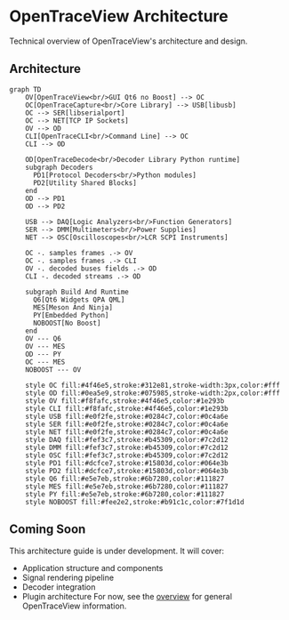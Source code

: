 # OpenTraceView Architecture
Technical overview of OpenTraceView's architecture and design.

## Architecture
``` mermaid
graph TD
    OV[OpenTraceView<br/>GUI Qt6 no Boost] --> OC
    OC[OpenTraceCapture<br/>Core Library] --> USB[libusb]
    OC --> SER[libserialport]
    OC --> NET[TCP IP Sockets]
    OV --> OD
    CLI[OpenTraceCLI<br/>Command Line] --> OC
    CLI --> OD

    OD[OpenTraceDecode<br/>Decoder Library Python runtime]
    subgraph Decoders
      PD1[Protocol Decoders<br/>Python modules]
      PD2[Utility Shared Blocks]
    end
    OD --> PD1
    OD --> PD2

    USB --> DAQ[Logic Analyzers<br/>Function Generators]
    SER --> DMM[Multimeters<br/>Power Supplies]
    NET --> OSC[Oscilloscopes<br/>LCR SCPI Instruments]

    OC -. samples frames .-> OV
    OC -. samples frames .-> CLI
    OV -. decoded buses fields .-> OD
    CLI -. decoded streams .-> OD

    subgraph Build And Runtime
      Q6[Qt6 Widgets QPA QML]
      MES[Meson And Ninja]
      PY[Embedded Python]
      NOBOOST[No Boost]
    end
    OV --- Q6
    OV --- MES
    OD --- PY
    OC --- MES
    NOBOOST --- OV

    style OC fill:#4f46e5,stroke:#312e81,stroke-width:3px,color:#fff
    style OD fill:#0ea5e9,stroke:#075985,stroke-width:2px,color:#fff
    style OV fill:#f8fafc,stroke:#4f46e5,color:#1e293b
    style CLI fill:#f8fafc,stroke:#4f46e5,color:#1e293b
    style USB fill:#e0f2fe,stroke:#0284c7,color:#0c4a6e
    style SER fill:#e0f2fe,stroke:#0284c7,color:#0c4a6e
    style NET fill:#e0f2fe,stroke:#0284c7,color:#0c4a6e
    style DAQ fill:#fef3c7,stroke:#b45309,color:#7c2d12
    style DMM fill:#fef3c7,stroke:#b45309,color:#7c2d12
    style OSC fill:#fef3c7,stroke:#b45309,color:#7c2d12
    style PD1 fill:#dcfce7,stroke:#15803d,color:#064e3b
    style PD2 fill:#dcfce7,stroke:#15803d,color:#064e3b
    style Q6 fill:#e5e7eb,stroke:#6b7280,color:#111827
    style MES fill:#e5e7eb,stroke:#6b7280,color:#111827
    style PY fill:#e5e7eb,stroke:#6b7280,color:#111827
    style NOBOOST fill:#fee2e2,stroke:#b91c1c,color:#7f1d1d
```

## Coming Soon
This architecture guide is under development. It will cover:
- Application structure and components
- Signal rendering pipeline
- Decoder integration
- Plugin architecture
For now, see the [overview](overview.md) for general OpenTraceView information.
